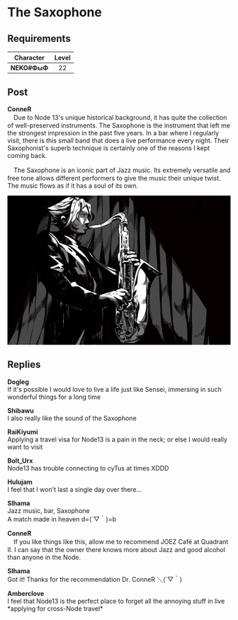# The Saxophone
## Requirements
| Character  |Level|
|------------|:---:|
|**NEKO#ΦωΦ**| 22  |

## Post
**ConneR**<br>
　Due to Node 13's unique historical background, it has quite the collection of well\-preserved instruments. The Saxophone is the instrument that left me the strongest impression in the past five years.  In a bar where I regularly visit, there is this small band that does a live performance every night. Their Saxophonist's superb technique is certainly one of the reasons I kept coming back. 

　The Saxophone is an iconic part of Jazz music. Its extremely versatile and free tone allows different performers to give the music their unique twist. The music flows as if it has a soul of its own. 

![c1301.png](./attachments/c1301.png)
## Replies
**Dogleg**<br>
If it's possible I would love to live a life just like Sensei, immersing in such wonderful things for a long time

**Shibawu**<br>
I also really like the sound of the Saxophone

**RaiKiyumi**<br>
Applying a travel visa for Node13 is a pain in the neck; or else I would really want to visit

**Bolt_Urx**<br>
Node13 has trouble connecting to cyTus at times XDDD

**Hulujam**<br>
I feel that I won't last a single day over there...

**SIhama**<br>
Jazz music, bar, Saxophone<br>
A match made in heaven d=(´▽｀)=b

**ConneR**<br>
　If you like things like this, allow me to recommend JOEZ Café at Quadrant II. I can say that the owner there knows more about Jazz and good alcohol than anyone in the Node.

**SIhama**<br>
Got it! Thanks for the recommendation Dr. ConneR ＼(´▽｀)

**Amberclove**<br>
I feel that Node13 is the perfect place to forget all the annoying stuff in live \*applying for cross\-Node travel\*


